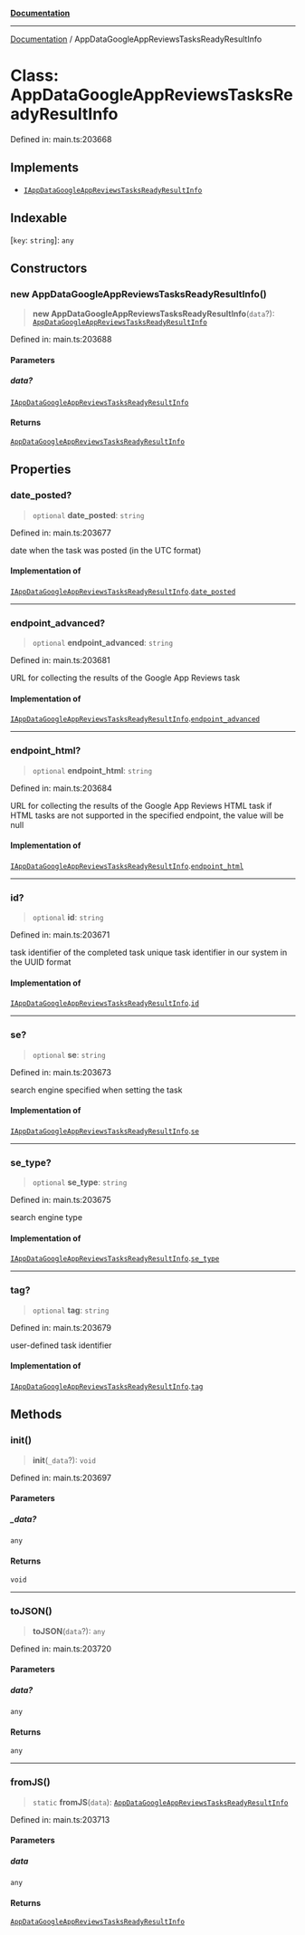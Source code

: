 [**Documentation**](../README.md)

***

[Documentation](../README.md) / AppDataGoogleAppReviewsTasksReadyResultInfo

# Class: AppDataGoogleAppReviewsTasksReadyResultInfo

Defined in: main.ts:203668

## Implements

- [`IAppDataGoogleAppReviewsTasksReadyResultInfo`](../interfaces/IAppDataGoogleAppReviewsTasksReadyResultInfo.md)

## Indexable

\[`key`: `string`\]: `any`

## Constructors

### new AppDataGoogleAppReviewsTasksReadyResultInfo()

> **new AppDataGoogleAppReviewsTasksReadyResultInfo**(`data`?): [`AppDataGoogleAppReviewsTasksReadyResultInfo`](AppDataGoogleAppReviewsTasksReadyResultInfo.md)

Defined in: main.ts:203688

#### Parameters

##### data?

[`IAppDataGoogleAppReviewsTasksReadyResultInfo`](../interfaces/IAppDataGoogleAppReviewsTasksReadyResultInfo.md)

#### Returns

[`AppDataGoogleAppReviewsTasksReadyResultInfo`](AppDataGoogleAppReviewsTasksReadyResultInfo.md)

## Properties

### date\_posted?

> `optional` **date\_posted**: `string`

Defined in: main.ts:203677

date when the task was posted (in the UTC format)

#### Implementation of

[`IAppDataGoogleAppReviewsTasksReadyResultInfo`](../interfaces/IAppDataGoogleAppReviewsTasksReadyResultInfo.md).[`date_posted`](../interfaces/IAppDataGoogleAppReviewsTasksReadyResultInfo.md#date_posted)

***

### endpoint\_advanced?

> `optional` **endpoint\_advanced**: `string`

Defined in: main.ts:203681

URL for collecting the results of the Google App Reviews task

#### Implementation of

[`IAppDataGoogleAppReviewsTasksReadyResultInfo`](../interfaces/IAppDataGoogleAppReviewsTasksReadyResultInfo.md).[`endpoint_advanced`](../interfaces/IAppDataGoogleAppReviewsTasksReadyResultInfo.md#endpoint_advanced)

***

### endpoint\_html?

> `optional` **endpoint\_html**: `string`

Defined in: main.ts:203684

URL for collecting the results of the Google App Reviews HTML task
if HTML tasks are not supported in the specified endpoint, the value will be null

#### Implementation of

[`IAppDataGoogleAppReviewsTasksReadyResultInfo`](../interfaces/IAppDataGoogleAppReviewsTasksReadyResultInfo.md).[`endpoint_html`](../interfaces/IAppDataGoogleAppReviewsTasksReadyResultInfo.md#endpoint_html)

***

### id?

> `optional` **id**: `string`

Defined in: main.ts:203671

task identifier of the completed task
unique task identifier in our system in the UUID format

#### Implementation of

[`IAppDataGoogleAppReviewsTasksReadyResultInfo`](../interfaces/IAppDataGoogleAppReviewsTasksReadyResultInfo.md).[`id`](../interfaces/IAppDataGoogleAppReviewsTasksReadyResultInfo.md#id)

***

### se?

> `optional` **se**: `string`

Defined in: main.ts:203673

search engine specified when setting the task

#### Implementation of

[`IAppDataGoogleAppReviewsTasksReadyResultInfo`](../interfaces/IAppDataGoogleAppReviewsTasksReadyResultInfo.md).[`se`](../interfaces/IAppDataGoogleAppReviewsTasksReadyResultInfo.md#se)

***

### se\_type?

> `optional` **se\_type**: `string`

Defined in: main.ts:203675

search engine type

#### Implementation of

[`IAppDataGoogleAppReviewsTasksReadyResultInfo`](../interfaces/IAppDataGoogleAppReviewsTasksReadyResultInfo.md).[`se_type`](../interfaces/IAppDataGoogleAppReviewsTasksReadyResultInfo.md#se_type)

***

### tag?

> `optional` **tag**: `string`

Defined in: main.ts:203679

user-defined task identifier

#### Implementation of

[`IAppDataGoogleAppReviewsTasksReadyResultInfo`](../interfaces/IAppDataGoogleAppReviewsTasksReadyResultInfo.md).[`tag`](../interfaces/IAppDataGoogleAppReviewsTasksReadyResultInfo.md#tag)

## Methods

### init()

> **init**(`_data`?): `void`

Defined in: main.ts:203697

#### Parameters

##### \_data?

`any`

#### Returns

`void`

***

### toJSON()

> **toJSON**(`data`?): `any`

Defined in: main.ts:203720

#### Parameters

##### data?

`any`

#### Returns

`any`

***

### fromJS()

> `static` **fromJS**(`data`): [`AppDataGoogleAppReviewsTasksReadyResultInfo`](AppDataGoogleAppReviewsTasksReadyResultInfo.md)

Defined in: main.ts:203713

#### Parameters

##### data

`any`

#### Returns

[`AppDataGoogleAppReviewsTasksReadyResultInfo`](AppDataGoogleAppReviewsTasksReadyResultInfo.md)
